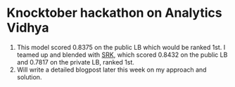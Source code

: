 # Knocktober hackathon on Analytics Vidhya

1. This model scored 0.8375 on the public LB which would be ranked 1st. I teamed up and blended with [SRK](https://github.com/SudalaiRajkumar/ML/tree/master/AV_Knocktober), which scored 0.8432 on the public LB and 0.7817 on the private LB, ranked 1st.
2. Will write a detailed blogpost later this week on my approach and solution.

